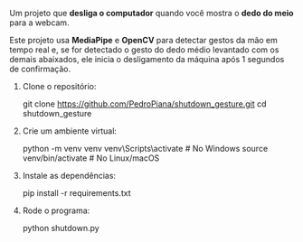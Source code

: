 Um projeto que **desliga o computador** quando você mostra o **dedo do meio** para a webcam.

Este projeto usa **MediaPipe** e **OpenCV** para detectar gestos da mão em tempo real e, se for detectado o gesto do dedo médio levantado com os demais abaixados, ele inicia o desligamento da máquina após 1 segundos de confirmação.



1. Clone o repositório:

    git clone https://github.com/PedroPiana/shutdown_gesture.git
    cd shutdown_gesture

2. Crie um ambiente virtual:

    python -m venv venv
    venv\Scripts\activate  # No Windows
    source venv/bin/activate  # No Linux/macOS


3. Instale as dependências:

    pip install -r requirements.txt

4. Rode o programa:

    python shutdown.py
